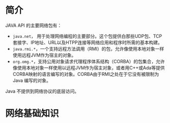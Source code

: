 
# 简介
JAVA API 的主要网络包有：
- `java.net`， 用于处理网络编程的主要部分。这个包提供白那些UDP包、TCP套接字、IP地址、URL以及HTPP连接等网络应用和程序时所需的基本构建。
- `java.rmi.*`，一个支持远程方法调用（RMI）的包，允许像使用本地对象一样使用远程JVM作为宿主的对象。
- `org.omg.*`，支持公用对象请求代理程序体系结构（CORBA）的包集合，允许像使用本地对象一样使用以远程JVM作为宿主对象，或者用C++或Ada等提供CORBA映射的语言编写的对象。CORBA由于RMI之处在于它没有被限制为 Java 编写的对象。

Java 不提供到网络协议的底层访问。

# 网络基础知识
